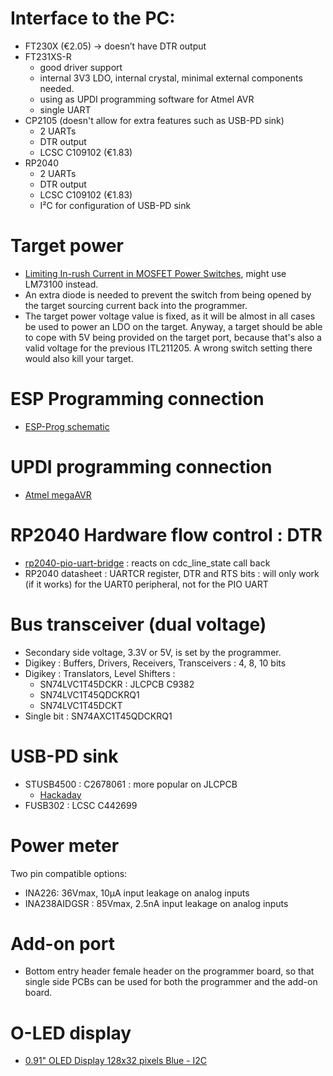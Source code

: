 # Interface to the PC:
* FT230X (€2.05) → doesn’t have DTR output
* FT231XS-R
  * good driver support
  * internal 3V3 LDO, internal crystal, minimal external components needed.
  * using as UPDI programming software for Atmel AVR
  * single UART
* CP2105 (doesn't allow for extra features such as USB-PD sink)
  * 2 UARTs
  * DTR output
  * LCSC C109102 (€1.83)
* RP2040
  * 2 UARTs
  * DTR output
  * LCSC C109102 (€1.83)
  * I²C for configuration of USB-PD sink

# Target power
* [Limiting In-rush Current in MOSFET Power Switches](http://www.mosaic-industries.com/embedded-systems/microcontroller-projects/electronic-circuits/push-button-switch-turn-on/inrush-current-limited-mosfet), might use LM73100 instead.
* An extra diode is needed to prevent the switch from being opened by the target sourcing current back into the programmer.
* The target power voltage value is fixed, as it will be almost in all cases be used to power an LDO on the target.  Anyway, a target should be able to cope with 5V being provided on the target port, because that's also a valid voltage for the previous ITL211205.  A wrong switch setting there would also kill your target.

# ESP Programming connection
* [ESP-Prog schematic](https://docs.espressif.com/projects/espressif-esp-dev-kits/en/latest/_static/esp-prog/schematics/SCH_ESP32-PROG_V2.1_20190709.pdf)

# UPDI programming connection
* [Atmel megaAVR](https://docs.platformio.org/en/stable/platforms/atmelmegaavr.html)

# RP2040 Hardware flow control : DTR
* [rp2040-pio-uart-bridge](https://github.com/GrechTech/rp2040-pio-uart-bridge/tree/main) : reacts on cdc_line_state call back
* RP2040 datasheet : UARTCR register, DTR and RTS bits : will only work (if it works) for the UART0 peripheral, not for the PIO UART

# Bus transceiver (dual voltage)
* Secondary side voltage, 3.3V or 5V, is set by the programmer.
* Digikey : Buffers, Drivers, Receivers, Transceivers : 4, 8, 10 bits
* Digikey : Translators, Level Shifters : 
  * SN74LVC1T45DCKR : JLCPCB C9382
  * SN74LVC1T45QDCKRQ1
  * SN74LVC1T45DCKT
* Single bit : SN74AXC1T45QDCKRQ1

# USB-PD sink
* STUSB4500 : C2678061 : more popular on JLCPCB 
  * [Hackaday](https://hackaday.com/2021/04/21/easy-usb%E2%80%91c-power-for-all-your-devices/)
* FUSB302 : LCSC C442699

# Power meter
Two pin compatible options:
* INA226: 36Vmax, 10µA input leakage on analog inputs 
* INA238AIDGSR : 85Vmax, 2.5nA input leakage on analog inputs

# Add-on port
* Bottom entry header female header on the programmer board, so that single side PCBs can be used for both the programmer and the add-on board.

# O-LED display
* [0.91" OLED Display 128x32 pixels Blue - I2C](https://www.tinytronics.nl/en/displays/oled/0.91-inch-oled-display-128*32-pixels-blue-i2c)